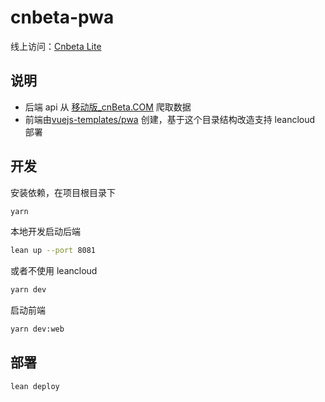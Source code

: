 # cnbeta-pwa

线上访问：[Cnbeta Lite](http://cnbeta.oaker.bid/)

## 说明

* 后端 api 从 [移动版_cnBeta.COM](http://m.cnbeta.com/wap) 爬取数据
* 前端由[vuejs-templates/pwa](https://github.com/vuejs-templates/pwa) 创建，基于这个目录结构改造支持 leancloud 部署

## 开发

安装依赖，在项目根目录下 
```sh
yarn
```

本地开发启动后端
```sh
lean up --port 8081
```
或者不使用 leancloud
```sh
yarn dev
```
启动前端
```sh
yarn dev:web
```

## 部署
```sh
lean deploy
```
